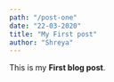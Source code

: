 ```yaml
---
path: "/post-one"
date: "22-03-2020"
title: "My First post"
author: "Shreya"
---
```

This is my **First blog post**.